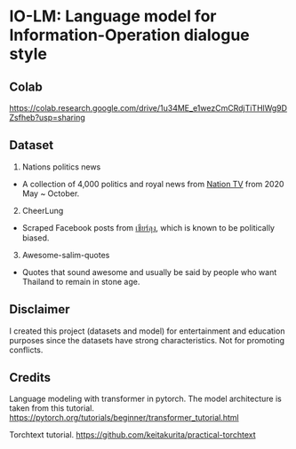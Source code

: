 # IO-LM: Language model for Information-Operation dialogue style 

## Colab

https://colab.research.google.com/drive/1u34ME_e1wezCmCRdjTiTHlWg9DZsfheb?usp=sharing

## Dataset
1. Nations politics news
- A collection of 4,000 politics and royal news from [Nation TV](https://www.nationtv.tv) from 2020 May ~ October.
2. CheerLung
- Scraped Facebook posts from [เชียร์ลุง](https://www.facebook.com/CheerLung), which is known to be politically biased.
3. Awesome-salim-quotes
- Quotes that sound awesome and usually be said by people who want Thailand to remain in stone age.

## Disclaimer
I created this project (datasets and model) for entertainment and education purposes since the datasets have strong characteristics. Not for promoting conflicts.

## Credits
Language modeling with transformer in pytorch. The model architecture is taken from this tutorial.
https://pytorch.org/tutorials/beginner/transformer_tutorial.html

Torchtext tutorial.
https://github.com/keitakurita/practical-torchtext
